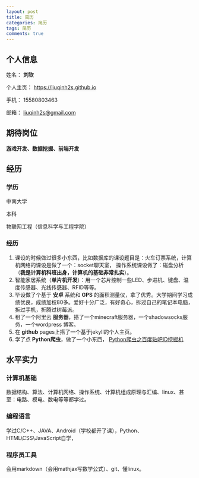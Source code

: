 ```yaml
---
layout: post
title: 简历
categories: 简历
tags: 简历
comments: true
---
```


## 个人信息

姓名： **刘钦**

个人主页： https://liuqinh2s.github.io

手机： 15580803463

邮箱： liuqinh2s@gmail.com

## 期待岗位

**游戏开发、数据挖掘、前端开发**

## 经历

### 学历

中南大学

本科

物联网工程（信息科学与工程学院）

### 经历

1. 课设的时候做过很多小东西，比如数据库的课设题目是：火车订票系统，计算机网络的课设是做了一个：socket聊天室，
操作系统课设做了：磁盘分析（**我是计算机科班出身，计算机的基础非常扎实**）。
2. 智能家居系统（**单片机开发**）：用一个芯片控制一些LED、步进机、键盘、温度传感器、光线传感器、RFID等等。
3. 毕设做了个基于 **安卓** 系统和 **GPS** 的面积测量仪，拿了优秀。大学期间学习成绩优良，成绩加权80多。爱好十分广泛，有好奇心，拆过自己的笔记本电脑，拆过手机，折腾过树莓派。
3. 租了一个阿里云 **服务器**，搭了一个minecraft服务器，一个shadowsocks服务，一个wordpress 博客。
4. 在 **github** pages上搭了一个基于jekyll的个人主页。
5. 学了点 **Python爬虫**，做了一个小东西，
[Python爬虫之百度贴吧ID挖掘机](https://liuqinh2s.github.io/2017/01/%E7%99%BE%E5%BA%A6%E8%B4%B4%E5%90%A7ID%E6%8C%96%E6%8E%98%E6%9C%BA/)

## 水平实力

### 计算机基础

数据结构、算法、计算机网络、操作系统、计算机组成原理与汇编、linux、甚至：电路、模电、数电等等都学过。

### 编程语言

学过C/C++、JAVA、Android（学校都开了课），Python、HTML\CSS\JavaScript自学，

### 程序员工具

会用markdown（会用mathjax写数学公式）、git、懂linux。
